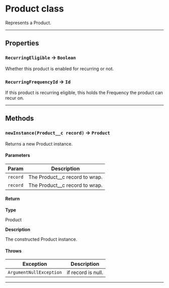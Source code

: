 # Product class

Represents a Product.

---
## Properties

### `RecurringEligible` → `Boolean`

Whether this product is enabled for recurring or not.

### `RecurringFrequencyId` → `Id`

If this product is recurring eligible, this holds the Frequency the product can recur on.

---
## Methods
### `newInstance(Product__c record)` → `Product`

Returns a new Product instance.

#### Parameters
|Param|Description|
|-----|-----------|
|`record` |  The Product__c record to wrap. |
|`record` |  The Product__c record to wrap. |

#### Return

**Type**

Product

**Description**

The constructed Product instance.

#### Throws
|Exception|Description|
|---------|-----------|
|`ArgumentNullException` |  if record is null. |

---
